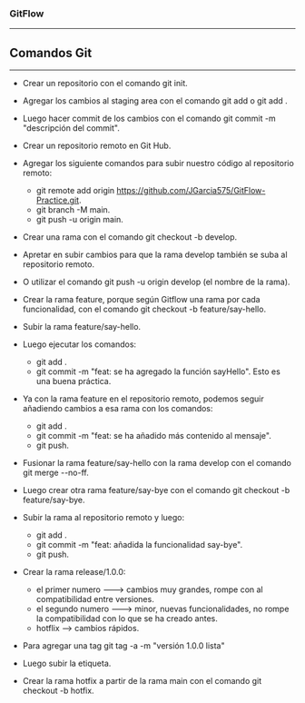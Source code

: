 ### GitFlow
-----------------------
## Comandos Git
-------------------
* Crear un repositorio con el comando git init.
* Agregar los cambios al staging area con el comando git add o git add . 
* Luego hacer commit de los cambios con el comando git commit -m "descripción del commit".
* Crear un repositorio remoto en Git Hub.
* Agregar los siguiente comandos para subir nuestro código al repositorio remoto:
    - git remote add origin https://github.com/JGarcia575/GitFlow-Practice.git.
    - git branch -M main.
    - git push -u origin main.
* Crear una rama con el comando git checkout -b develop.
* Apretar en subir cambios para que la rama develop también se suba al repositorio remoto. 
* O utilizar el comando git push -u origin develop (el nombre de la rama).
* Crear la rama feature, porque según Gitflow una rama por cada funcionalidad, con el comando
git checkout -b  feature/say-hello.
* Subir la rama feature/say-hello.
* Luego ejecutar los comandos: 
    - git add .
    - git commit -m "feat: se ha agregado la función  sayHello". Esto es una buena práctica.  

* Ya con la rama feature en el repositorio remoto, podemos seguir añadiendo cambios a esa rama con los comandos:
    - git add .
    - git commit -m "feat: se ha añadido más contenido al mensaje".
    - git push.
* Fusionar la rama feature/say-hello con la rama develop con el comando git merge --no-ff.
* Luego crear otra rama feature/say-bye con el comando git checkout -b  feature/say-bye.
* Subir la rama al repositorio remoto y luego:
    - git add . 
    - git commit -m "feat: añadida la funcionalidad say-bye".
    - git push.
* Crear la rama release/1.0.0:
    - el primer numero ---> cambios muy grandes, rompe con al compatibilidad entre versiones.
    - el segundo numero ---> minor, nuevas funcionalidades, no rompe la compatibilidad con lo que se ha creado antes.
    - hotflix --> cambios rápidos.
* Para agregar una tag git tag -a -m "versión 1.0.0 lista"
* Luego subir la etiqueta.
* Crear la rama hotfix a partir de la rama main con el comando git checkout -b hotfix.
